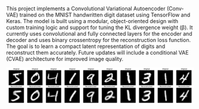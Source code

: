 This project implements a Convolutional Variational Autoencoder (Conv-VAE) trained on the MNIST handwritten digit dataset using TensorFlow and Keras. The model is built using a modular, object-oriented design with custom training logic and support for tuning the KL divergence weight (β). It currently uses convolutional and fully connected layers for the encoder and decoder and uses binary crossentropy for the reconstruction loss function. The goal is to learn a compact latent representation of digits and reconstruct them accurately. Future updates will include a conditional VAE (CVAE) architecture for improved image quality.

![Comparison Image](src/comparison.png)